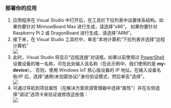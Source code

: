 <h3> 部署你的应用 </h3>

<ol class="setup-content-list">
  <div class="row">
    <div class="col-md-12 col-xs-24">
      <li>应用程序在 Visual Studio 中打开后，在工具栏下拉列表中设置体系结构。如果你要针对 MinnowBoard Max 进行生成，请选择“x86”<code></code>。 如果你要针对 Raspberry Pi 2 或 DragonBoard 进行生成，请选择“ARM”<code></code>。</li>
    </div>
    <div class="col-md-12 col-xs-24">
    </div>
  </div>
  <div class="row">
    <div class="col-md-12 col-xs-24">
      <li>接下来，在 Visual Studio 工具栏中，单击“本地计算机”<code></code>下拉列表并选择“远程计算机”<code></code></li>
    </div>
    <div class="col-md-12 col-xs-24">
      <img src="{{site.baseurl}}/Resources/images/AppDeployment/cs-remote-machine-debugging.png">
    </div>
  </div>
  <div class="row">
    <div class="col-md-12 col-xs-24">
      <li>此时，Visual Studio 将显示“远程连接”<b></b>对话框。如果以前使用过 <a href="{{site.baseurl}}/{{page.lang}}/win10/samples/PowerShell.htm" target="_blank">PowerShell</a> 设置设备的唯一名称，可在此处输入该名称（在此示例中，我们使用的是 <b>my-device</b>）。
否则，使用 Windows IoT 核心版设备的 IP 地址。在输入设备名称/IP 后，选择“通用(未加密协议)”<code></code>身份验证模式，然后单击“选择”<b></b>。</li>
    </div>
    <div class="col-md-12 col-xs-24">
      <img src="{{site.baseurl}}/Resources/images/AppDeployment/cs-remote-connections.PNG">
    </div>
  </div>
  <div class="row">
    <div class="col-md-12 col-xs-24">
      <li> 可通过导航到项目属性（在解决方案资源管理器中选择“属性”<b></b>）并在左侧选择“调试”<code></code>选项卡来验证或修改这些值：</li>
    </div>
    <div class="col-md-12 col-xs-24">
      <img src="{{site.baseurl}}/Resources/images/AppDeployment/cs-debug-project-properties.PNG">
    </div>
  </div>
</ol>


